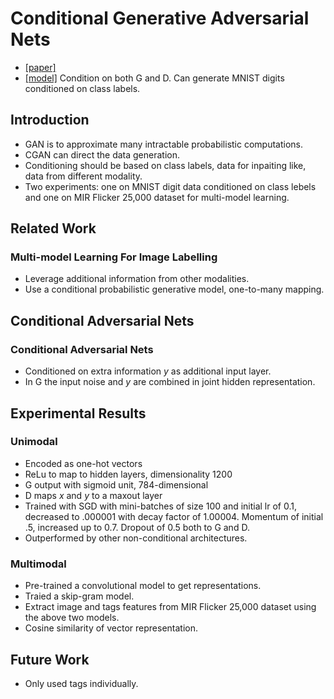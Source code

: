 # Conditional Generative Adversarial Nets  
* [[paper]](https://arxiv.org/abs/1411.1784)   
* [[model]](https://github.com/hwalsuklee/tensorflow-generative-model-collections/blob/master/CGAN.py)
Condition on both G and D. Can generate MNIST digits conditioned on class labels.  

## Introduction  
* GAN is to approximate many intractable probabilistic computations.  
* CGAN can direct the data generation.  
* Conditioning should be based on class labels, data for inpaiting like, data from different modality.  
* Two experiments: one on MNIST digit data conditioned on class lebels and one on MIR Flicker 25,000 dataset for multi-model learning.  

## Related Work  
### Multi-model Learning For Image Labelling  
* Leverage additional information from other modalities.  
* Use a conditional probabilistic generative model, one-to-many mapping.  

## Conditional Adversarial Nets  
### Conditional Adversarial Nets  
* Conditioned on extra information *y*  as additional input layer.  
* In G the input noise and *y* are combined in joint hidden representation.  

## Experimental Results  
### Unimodal  
* Encoded as one-hot vectors  
* ReLu to map to hidden layers, dimensionality 1200  
* G output with sigmoid unit, 784-dimensional  
* D maps *x* and *y* to a maxout layer  
* Trained with SGD with mini-batches of size 100 and initial lr of 0.1, decreased to .000001 with decay factor of 1.00004. Momentum of initial .5, increased up to 0.7. Dropout of 0.5 both to G and D.  
* Outperformed by other non-conditional architectures.  
### Multimodal  
* Pre-trained a convolutional model to get representations.  
* Traied a skip-gram model.  
* Extract image and tags features from MIR Flicker 25,000 dataset using the above two models.  
* Cosine similarity of vector representation.  

## Future Work  
* Only used tags individually.  
